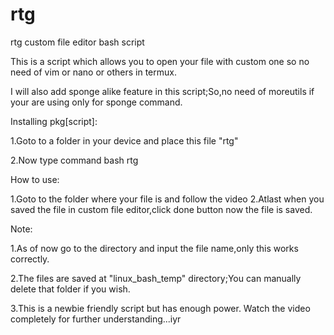 # rtg
rtg custom file editor bash script

This is a script which allows you to open your file with custom one so no need of vim or nano or others in termux.

I will also add sponge alike feature in this script;So,no need of moreutils if your are using only for sponge command.



Installing pkg[script]:

1.Goto to a folder in your device and place this file "rtg"

2.Now type command
bash rtg



How to use:

1.Goto to the folder where your file is and follow the video
2.Atlast when you saved the file in custom file editor,click done button now the file is saved.


Note:

1.As of now go to the directory and input the file name,only this works correctly.

2.The files are saved at "linux_bash_temp" directory;You can manually delete that folder if you wish.

3.This is a newbie friendly script but has enough power.
Watch the video completely for further understanding...iyr
